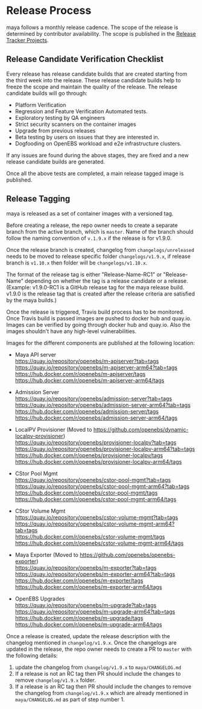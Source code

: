 # Release Process
maya follows a monthly release cadence. The scope of the release is determined by contributor availability. The scope is published in the [Release Tracker Projects](https://github.com/orgs/openebs/projects).

## Release Candidate Verification Checklist

Every release has release candidate builds that are created starting from the third week into the release. These release candidate builds help to freeze the scope and maintain the quality of the release. The release candidate builds will go through:
- Platform Verification
- Regression and Feature Verification Automated tests.
- Exploratory testing by QA engineers
- Strict security scanners on the container images
- Upgrade from previous releases
- Beta testing by users on issues that they are interested in.
- Dogfooding on OpenEBS workload and e2e infrastructure clusters.

If any issues are found during the above stages, they are fixed and a new release candidate builds are generated.

Once all the above tests are completed, a main release tagged image is published.

## Release Tagging

maya is released as a set of container images with a versioned tag.

Before creating a release, the repo owner needs to create a separate branch from the active branch, which is `master`. Name of the branch should follow the naming convention of `v.1.9.x` if the release is for v1.9.0.

Once the release branch is created, changelog from `changelogs/unreleased` needs to be moved to release specific folder `changelogs/v1.9.x`, if release branch is `v1.10.x` then folder will be `changelogs/v1.10.x`.

The format of the release tag is either "Release-Name-RC1" or "Release-Name" depending on whether the tag is a release candidate or a release. (Example: v1.9.0-RC1 is a GitHub release tag for the maya release build. v1.9.0 is the release tag that is created after the release criteria are satisfied by the maya builds.)

Once the release is triggered, Travis build process has to be monitored. Once Travis build is passed images are pushed to docker hub and quay.io. Images can be verified by going through docker hub and quay.io. Also the images shouldn't have any high-level vulnerabilities.

Images for the different components are published at the following location:

- Maya API server <br />
    https://quay.io/repository/openebs/m-apiserver?tab=tags <br />
    https://quay.io/repository/openebs/m-apiserver-arm64?tab=tags <br />
    https://hub.docker.com/r/openebs/m-apiserver/tags <br />
    https://hub.docker.com/r/openebs/m-apiserver-arm64/tags <br />

- Admission Server <br />
    https://quay.io/repository/openebs/admission-server?tab=tags <br />
    https://quay.io/repository/openebs/admission-server-arm64?tab=tags <br />
    https://hub.docker.com/r/openebs/admission-server/tags <br />
    https://hub.docker.com/r/openebs/admission-server-arm64/tags <br />

- LocalPV Provisioner (Moved to https://github.com/openebs/dynamic-localpv-provisioner) <br />
    https://quay.io/repository/openebs/provisioner-localpv?tab=tags <br />
    https://quay.io/repository/openebs/provisioner-localpv-arm64?tab=tags <br />
    https://hub.docker.com/r/openebs/provisioner-localpv/tags <br />
    https://hub.docker.com/r/openebs/provisioner-localpv-arm64/tags <br />

- CStor Pool Mgmt <br />
    https://quay.io/repository/openebs/cstor-pool-mgmt?tab=tags <br />
    https://quay.io/repository/openebs/cstor-pool-mgmt-arm64?tab=tags <br />
    https://hub.docker.com/r/openebs/cstor-pool-mgmt/tags <br />
    https://hub.docker.com/r/openebs/cstor-pool-mgmt-arm64/tags <br />

- CStor Volume Mgmt <br />
    https://quay.io/repository/openebs/cstor-volume-mgmt?tab=tags <br />
    https://quay.io/repository/openebs/cstor-volume-mgmt-arm64?tab=tags <br />
    https://hub.docker.com/r/openebs/cstor-volume-mgmt/tags <br />
    https://hub.docker.com/r/openebs/cstor-volume-mgmt-arm64/tags <br />

- Maya Exporter (Moved to https://github.com/openebs/openebs-exporter) <br />
    https://quay.io/repository/openebs/m-exporter?tab=tags <br />
    https://quay.io/repository/openebs/m-exporter-arm64?tab=tags <br />
    https://hub.docker.com/r/openebs/m-exporter/tags <br />
    https://hub.docker.com/r/openebs/m-exporter-arm64/tags <br />

- OpenEBS Upgrades <br />
    https://quay.io/repository/openebs/m-upgrade?tab=tags <br />
    https://quay.io/repository/openebs/m-upgrade-arm64?tab=tags <br />
    https://hub.docker.com/r/openebs/m-upgrade/tags <br />
    https://hub.docker.com/r/openebs/m-upgrade-arm64/tags <br />

Once a release is created, update the release description with the changelog mentioned in `changelog/v1.9.x`. Once the changelogs are updated in the release, the repo owner needs to create a PR to `master` with the following details:
1. update the changelog from `changelog/v1.9.x` to `maya/CHANGELOG.md`
2. If a release is not an RC tag then PR should include the changes to remove `changelog/v1.9.x` folder.
3. If a release is an RC tag then PR should include the changes to remove the changelog from `changelog/v1.9.x` which are already mentioned in `maya/CHANGELOG.md` as part of step number 1.
